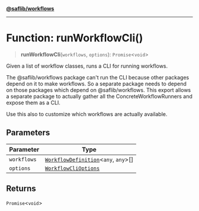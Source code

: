 [**@saflib/workflows**](../index.md)

---

# Function: runWorkflowCli()

> **runWorkflowCli**(`workflows`, `options`): `Promise`\<`void`\>

Given a list of workflow classes, runs a CLI for running workflows.

The @saflib/workflows package can't run the CLI because other packages
depend on it to make workflows. So a separate package needs to depend on
those packages which depend on @saflib/workflows. This export allows
a separate package to actually gather all the ConcreteWorkflowRunners and expose them as a CLI.

Use this also to customize which workflows are actually available.

## Parameters

| Parameter   | Type                                                                          |
| ----------- | ----------------------------------------------------------------------------- |
| `workflows` | [`WorkflowDefinition`](../interfaces/WorkflowDefinition.md)\<`any`, `any`\>[] |
| `options`   | [`WorkflowCliOptions`](../interfaces/WorkflowCliOptions.md)                   |

## Returns

`Promise`\<`void`\>
